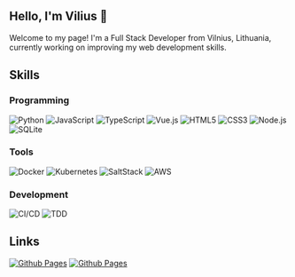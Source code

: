 ## Hello, I'm Vilius 👋

Welcome to my page!
I'm a Full Stack Developer from Vilnius, Lithuania, currently working on improving my web development skills.

## Skills
### Programming
![Python](https://img.shields.io/badge/Python-3670A0?style=flat&logo=python&logoColor=ffdd54)
![JavaScript](https://shields.io/badge/JavaScript-F7DF1E?logo=JavaScript&logoColor=000&style=flat)
![TypeScript](https://img.shields.io/badge/TypeScript-007ACC?logo=typescript&logoColor=white)
![Vue.js](https://img.shields.io/badge/Vue.js-35495E?style=flat&logo=vuedotjs&logoColor=4FC08D)
![HTML5](https://img.shields.io/badge/HTML-%23E34F26.svg?style=flat&logo=html5&logoColor=white)
![CSS3](https://img.shields.io/badge/CSS-%231572B6.svg?style=flat&logo=css3&logoColor=white)
![Node.js](https://img.shields.io/badge/Node.js-0D121C?style=flat&logo=node.js&logoColor=5FA04E)
![SQLite](https://img.shields.io/badge/SQLite-003B57?style=flat&logo=sqlite&logoColor=66B0E4)

### Tools
![Docker](https://img.shields.io/badge/Docker-2496ED?style=flat&logo=docker&logoColor=fff)
![Kubernetes](https://img.shields.io/badge/Kubernetes-326CE5?style=flat&logo=kubernetes&logoColor=fff)
![SaltStack](https://img.shields.io/badge/SaltStack-57BCAD?style=flat&logo=salt-project&logoColor=fff)
![AWS](https://img.shields.io/badge/AWS-232F3E?style=flat&logo=amazon-web-services&logoColor=EC912D)
![]()

### Development
![CI/CD](https://img.shields.io/badge/CI/CD-193446?style=flat&logoColor=EC912D)
![TDD](https://img.shields.io/badge/TDD-193446?style=flat&logoColor=EC912D)

<!--START_SECTION:waka-->
<!--END_SECTION:waka-->

## Links
[![Github Pages](https://img.shields.io/badge/LinkedIn-0A66C2?style=flat&logo=linkedin&logoColor=fff)](https://www.linkedin.com/in/vilius1/)
[![Github Pages](https://img.shields.io/badge/TryHackMe-1C2538?style=flat&logo=tryhackme&logoColor=C11111)](https://tryhackme.com/p/v11)